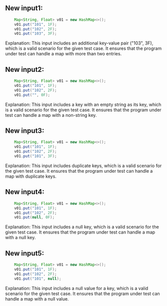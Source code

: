 ## New input1:
```java
    Map<String, Float> v01 = new HashMap<>();
    v01.put("101", 1F);
    v01.put("102", 2F);
    v01.put("103", 3F);
```
Explanation: This input includes an additional key-value pair ("103", 3F), which is a valid scenario for the given test case. It ensures that the program under test can handle a map with more than two entries.

## New input2:
```java
    Map<String, Float> v01 = new HashMap<>();
    v01.put("101", 1F);
    v01.put("102", 2F);
    v01.put("", 0F);
```
Explanation: This input includes a key with an empty string as its key, which is a valid scenario for the given test case. It ensures that the program under test can handle a map with a non-string key.

## New input3:
```java
    Map<String, Float> v01 = new HashMap<>();
    v01.put("101", 1F);
    v01.put("102", 2F);
    v01.put("101", 3F);
```
Explanation: This input includes duplicate keys, which is a valid scenario for the given test case. It ensures that the program under test can handle a map with duplicate keys.

## New input4:
```java
    Map<String, Float> v01 = new HashMap<>();
    v01.put("101", 1F);
    v01.put("102", 2F);
    v01.put(null, 0F);
```
Explanation: This input includes a null key, which is a valid scenario for the given test case. It ensures that the program under test can handle a map with a null key.

## New input5:
```java
    Map<String, Float> v01 = new HashMap<>();
    v01.put("101", 1F);
    v01.put("102", 2F);
    v01.put("101", null);
```
Explanation: This input includes a null value for a key, which is a valid scenario for the given test case. It ensures that the program under test can handle a map with a null value.
